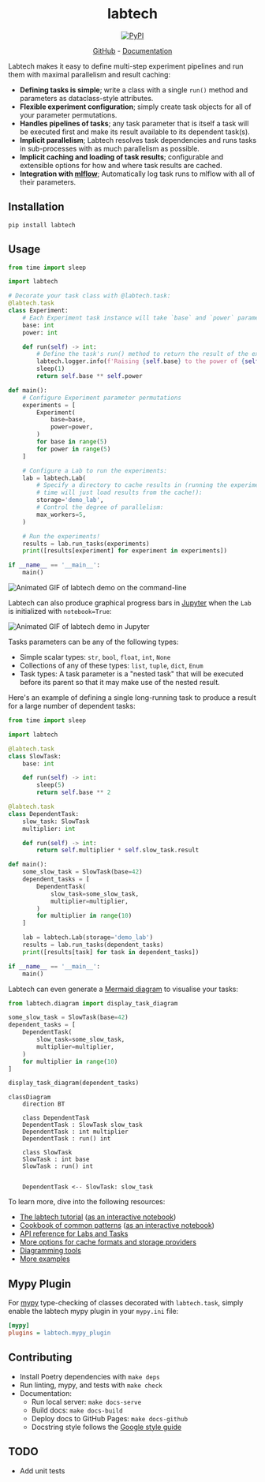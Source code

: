 <div align="center">

<h1>labtech</h1>

<a href="">
    <img alt="PyPI" src="https://img.shields.io/pypi/v/labtech">
</a>

<p>
    <a href="https://github.com/ben-denham/labtech">GitHub</a> - <a href="https://ben-denham.github.io/labtech">Documentation</a>
</p>

</div>

Labtech makes it easy to define multi-step experiment pipelines and
run them with maximal parallelism and result caching:

* **Defining tasks is simple**; write a class with a single `run()`
  method and parameters as dataclass-style attributes.
* **Flexible experiment configuration**; simply create task objects
  for all of your parameter permutations.
* **Handles pipelines of tasks**; any task parameter that is itself a
  task will be executed first and make its result available to its
  dependent task(s).
* **Implicit parallelism**; Labtech resolves task dependencies and
  runs tasks in sub-processes with as much parallelism as possible.
* **Implicit caching and loading of task results**; configurable and
  extensible options for how and where task results are cached.
* **Integration with [mlflow](https://mlflow.org/)**; Automatically
  log task runs to mlflow with all of their parameters.


## Installation

```
pip install labtech
```


## Usage

<!-- N.B. keep this code in-sync with tests/integration/readme/usage.py -->
```python
from time import sleep

import labtech

# Decorate your task class with @labtech.task:
@labtech.task
class Experiment:
    # Each Experiment task instance will take `base` and `power` parameters:
    base: int
    power: int

    def run(self) -> int:
        # Define the task's run() method to return the result of the experiment:
        labtech.logger.info(f'Raising {self.base} to the power of {self.power}')
        sleep(1)
        return self.base ** self.power

def main():
    # Configure Experiment parameter permutations
    experiments = [
        Experiment(
            base=base,
            power=power,
        )
        for base in range(5)
        for power in range(5)
    ]

    # Configure a Lab to run the experiments:
    lab = labtech.Lab(
        # Specify a directory to cache results in (running the experiments a second
        # time will just load results from the cache!):
        storage='demo_lab',
        # Control the degree of parallelism:
        max_workers=5,
    )

    # Run the experiments!
    results = lab.run_tasks(experiments)
    print([results[experiment] for experiment in experiments])

if __name__ == '__main__':
    main()
```

![Animated GIF of labtech demo on the command-line](https://ben-denham.github.io/labtech/images/labtech-demo.gif)

Labtech can also produce graphical progress bars in
[Jupyter](https://jupyter.org/) when the `Lab` is initialized with
`notebook=True`:

![Animated GIF of labtech demo in Jupyter](https://ben-denham.github.io/labtech/images/labtech-demo-jupyter.gif)

Tasks parameters can be any of the following types:

* Simple scalar types: `str`, `bool`, `float`, `int`, `None`
* Collections of any of these types: `list`, `tuple`, `dict`, `Enum`
* Task types: A task parameter is a "nested task" that will be
  executed before its parent so that it may make use of the nested
  result.

Here's an example of defining a single long-running task to produce a
result for a large number of dependent tasks:

<!-- N.B. keep this code in-sync with tests/integration/readme/dependents_and_mermaid.py -->
```python
from time import sleep

import labtech

@labtech.task
class SlowTask:
    base: int

    def run(self) -> int:
        sleep(5)
        return self.base ** 2

@labtech.task
class DependentTask:
    slow_task: SlowTask
    multiplier: int

    def run(self) -> int:
        return self.multiplier * self.slow_task.result

def main():
    some_slow_task = SlowTask(base=42)
    dependent_tasks = [
        DependentTask(
            slow_task=some_slow_task,
            multiplier=multiplier,
        )
        for multiplier in range(10)
    ]

    lab = labtech.Lab(storage='demo_lab')
    results = lab.run_tasks(dependent_tasks)
    print([results[task] for task in dependent_tasks])

if __name__ == '__main__':
    main()
```

Labtech can even generate a [Mermaid diagram](https://mermaid.js.org/syntax/classDiagram.html)
to visualise your tasks:

<!-- N.B. keep this code in-sync with tests/integration/readme/dependents_and_mermaid.py -->
```python
from labtech.diagram import display_task_diagram

some_slow_task = SlowTask(base=42)
dependent_tasks = [
    DependentTask(
        slow_task=some_slow_task,
        multiplier=multiplier,
    )
    for multiplier in range(10)
]

display_task_diagram(dependent_tasks)
```

```mermaid
classDiagram
    direction BT

    class DependentTask
    DependentTask : SlowTask slow_task
    DependentTask : int multiplier
    DependentTask : run() int

    class SlowTask
    SlowTask : int base
    SlowTask : run() int


    DependentTask <-- SlowTask: slow_task
```

To learn more, dive into the following resources:

* [The labtech tutorial](https://ben-denham.github.io/labtech/tutorial) ([as an interactive notebook](https://mybinder.org/v2/gh/ben-denham/labtech/main?filepath=examples/tutorial.ipynb))
* [Cookbook of common patterns](https://ben-denham.github.io/labtech/cookbook) ([as an interactive notebook](https://mybinder.org/v2/gh/ben-denham/labtech/main?filepath=examples/cookbook.ipynb))
* [API reference for Labs and Tasks](https://ben-denham.github.io/labtech/core)
* [More options for cache formats and storage providers](https://ben-denham.github.io/labtech/caching)
* [Diagramming tools](https://ben-denham.github.io/labtech/diagram)
* [More examples](https://github.com/ben-denham/labtech/tree/main/examples)


## Mypy Plugin

For [mypy](https://mypy-lang.org/) type-checking of classes decorated
with `labtech.task`, simply enable the labtech mypy plugin in your
`mypy.ini` file:

```INI
[mypy]
plugins = labtech.mypy_plugin
```

## Contributing

* Install Poetry dependencies with `make deps`
* Run linting, mypy, and tests with `make check`
* Documentation:
    * Run local server: `make docs-serve`
    * Build docs: `make docs-build`
    * Deploy docs to GitHub Pages: `make docs-github`
    * Docstring style follows the [Google style guide](https://google.github.io/styleguide/pyguide.html#38-comments-and-docstrings)

## TODO

* Add unit tests
